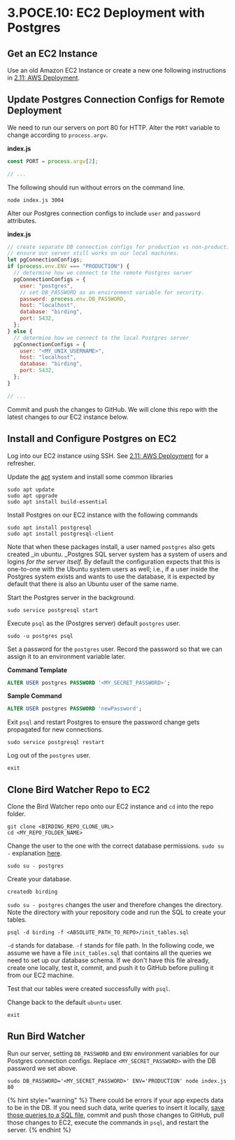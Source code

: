 # 3.POCE.10: EC2 Deployment with Postgres

## Get an EC2 Instance

Use an old Amazon EC2 Instance or create a new one following instructions in [2.11: AWS Deployment](../../2-backend-basics/2.11-deploy-server-to-cloud.md).

## Update Postgres Connection Configs for Remote Deployment

We need to run our servers on port 80 for HTTP. Alter the `PORT` variable to change according to `process.argv`.

**index.js**

```javascript
const PORT = process.argv[2];

// ...
```

The following should run without errors on the command line.

```
node index.js 3004
```

Alter our Postgres connection configs to include `user` and `password` attributes.

**index.js**

```javascript
// create separate DB connection configs for production vs non-production environments.
// ensure our server still works on our local machines.
let pgConnectionConfigs;
if (process.env.ENV === "PRODUCTION") {
  // determine how we connect to the remote Postgres server
  pgConnectionConfigs = {
    user: "postgres",
    // set DB_PASSWORD as an environment variable for security.
    password: process.env.DB_PASSWORD,
    host: "localhost",
    database: "birding",
    port: 5432,
  };
} else {
  // determine how we connect to the local Postgres server
  pgConnectionConfigs = {
    user: "<MY_UNIX_USERNAME>",
    host: "localhost",
    database: "birding",
    port: 5432,
  };
}

// ...
```

Commit and push the changes to GitHub. We will clone this repo with the latest changes to our EC2 instance below.

## Install and Configure Postgres on EC2

Log into our EC2 instance using SSH. See [2.11: AWS Deployment](../../2-backend-basics/2.11-deploy-server-to-cloud.md#ssh-log-in) for a refresher.

Update the [apt](<https://en.wikipedia.org/wiki/APT_(software)>) system and install some common libraries

```
sudo apt update
sudo apt upgrade
sudo apt install build-essential
```

Install Postgres on our EC2 instance with the following commands

```
sudo apt install postgresql
sudo apt install postgresql-client
```

Note that when these packages install, a user named `postgres` also gets created \_in ubuntu. \_Postgres SQL server system has a system of users and logins _for the server itself._ By default the configuration expects that this is one-to-one with the Ubuntu system users as well; i.e., if a user inside the Postgres system exists and wants to use the database, it is expected by default that there is also an Ubuntu user of the same name.

Start the Postgres server in the background.

```
sudo service postgresql start
```

Execute `psql` as the (Postgres server) default `postgres` user.

```
sudo -u postgres psql
```

Set a password for the `postgres` user. Record the password so that we can assign it to an environment variable later.

**Command Template**

```sql
ALTER USER postgres PASSWORD '<MY_SECRET_PASSWORD>';
```

**Sample Command**

```sql
ALTER USER postgres PASSWORD 'newPassword';
```

Exit `psql` and restart Postgres to ensure the password change gets propagated for new connections.

```
sudo service postgresql restart
```

Log out of the `postgres` user.

```
exit
```

## Clone Bird Watcher Repo to EC2

Clone the Bird Watcher repo onto our EC2 instance and `cd` into the repo folder.

```
git clone <BIRDING_REPO_CLONE_URL>
cd <MY_REPO_FOLDER_NAME>
```

Change the user to the one with the correct database permissions. `sudo su -` explanation [here](https://askubuntu.com/questions/376199/sudo-su-vs-sudo-i-vs-sudo-bin-bash-when-does-it-matter-which-is-used).

```
sudo su - postgres
```

Create your database.

```
createdb birding
```

`sudo su - postgres` changes the user and therefore changes the directory. Note the directory with your repository code and run the SQL to create your tables.

```
psql -d birding -f <ABSOLUTE_PATH_TO_REPO>/init_tables.sql
```

`-d` stands for database. `-f` stands for file path. In the following code, we assume we have a file `init_tables.sql` that contains all the queries we need to set up our database schema. If we don't have this file already, create one locally, test it, commit, and push it to GitHub before pulling it from our EC2 machine.

Test that our tables were created successfully with `psql`.

Change back to the default `ubuntu` user.

```
exit
```

## Run Bird Watcher

Run our server, setting `DB_PASSWORD` and `ENV` environment variables for our Postgres connection configs. Replace `<MY_SECRET_PASSWORD>` with the DB password we set above.

```
sudo DB_PASSWORD='<MY_SECRET_PASSWORD>' ENV='PRODUCTION' node index.js 80
```

{% hint style="warning" %}
There could be errors if your app expects data to be in the DB. If you need such data, write queries to insert it locally, [save those queries to a SQL file](../2.5-sql/2.5.3-sql-techniques/2.5.3.5-database-setup-files.md#seed-sql), commit and push those changes to GitHub, pull those changes to EC2, execute the commands in `psql`, and restart the server.
{% endhint %}
